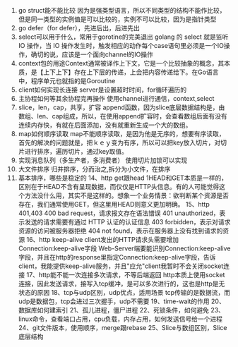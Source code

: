 1. go struct能不能比较
因为是强类型语言，所以不同类型的结构不能作比较，但是同一类型的实例值是可以比较的，实例不可以比较，因为是指针类型
2. go defer（for defer），先进后出，后进先出
3. select可以用于什么，常用于gorotine的完美退出
golang 的 select 就是监听 IO 操作，当 IO 操作发生时，触发相应的动作每个case语句里必须是一个IO操作，确切的说，应该是一个面向channel的IO操作
4. context包的用途Context通常被译作上下文，它是一个比较抽象的概念，其本质，是【上下上下】存在上下层的传递，上会把内容传递给下。在Go语言中，程序单元也就指的是Goroutine
5. client如何实现长连接
server是设置超时时间，for循环遍历的
6. 主协程如何等其余协程完再操作
使用channel进行通信，context,select
7. slice，len，cap，共享，扩容
append函数，因为slice底层数据结构是，由数组、len、cap组成，所以，在使用append扩容时，会查看数组后面有没有连续内存快，有就在后面添加，没有就重新生成一个大的数组。
8. map如何顺序读取
map不能顺序读取，是因为他是无序的，想要有序读取，首先的解决的问题就是，把ｋｅｙ变为有序，所以可以把key放入切片，对切片进行排序，遍历切片，通过key取值。
9. 实现消息队列（多生产者，多消费者）
使用切片加锁可以实现
10. 大文件排序
归并排序，分而治之,拆分为小文件，在排序
11. 基本排序，哪些是稳定的
14、http get跟head
1HEAD和GET本质是一样的，区别在于HEAD不含有呈现数据，而仅仅是HTTP头信息。有的人可能觉得这个方法没什么用，其实不是这样的。想象一个业务情景：欲判断某个资源是否存在，我们通常使用GET，但这里用HEAD则意义更加明确。
15、http 401,403
400 bad request，请求报文存在语法错误
401 unauthorized，表示发送的请求需要有通过 HTTP 认证的认证信息
403 forbidden，表示对请求资源的访问被服务器拒绝
404 not found，表示在服务器上没有找到请求的资源
16、http keep-alive
client发出的HTTP请求头需要增加Connection:keep-alive字段
Web-Server端要能识别Connection:keep-alive字段，并且在http的response里指定Connection:keep-alive字段，告诉client，我能提供keep-alive服务，并且"应允"client我暂时不会关闭socket连接
17、http能不能一次连接多次请求，不等后端返回
http本质上使用socket连接，因此发送请求，接写入tcp缓冲，是可以多次进行的，这也是http是无状态的原因
18、tcp与udp区别，udp优点，适用场景
tcp传输的是数据流，而udp是数据包，tcp会进过三次握手，udp不需要
19、time-wait的作用
20、数据库如何建索引
21、孤儿进程，僵尸进程
22、死锁条件，如何避免
23、linux命令，查看端口占用，cpu负载，内存占用，如何发送信号给一个进程
24、git文件版本，使用顺序，merge跟rebase
25、Slice与数组区别，Slice底层结构